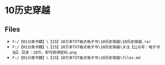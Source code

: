 # 10历史穿越

## Files

- `F:/【01分类书籍】\【15】10万本TXT格式电子书\10历史穿越\10历史穿越.rar`
- `F:/【01分类书籍】\【15】10万本TXT格式电子书\10历史穿越\关注【公众号：电子书站】，回复：10万，即可获得密码.png`
- `F:/【01分类书籍】\【15】10万本TXT格式电子书\10历史穿越\files.md`
